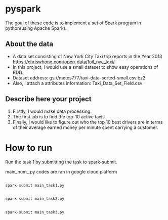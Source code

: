 # pyspark

The goal of these code is to implement a set of Spark program in python(using Apache Spark).

## About the data

- A data set consisting of New York City Taxi trip reports in the Year 2013
https://chriswhong.com/open-data/foil_nyc_taxi/
- In this project, I would use a small dataset to show easy operations of RDD.
- Dataset address: gs://metcs777/taxi-data-sorted-small.csv.bz2
- Also, I attach a attributes information: Taxi_Data_Set_Field.csv

## Describe here your project

1. Firstly, I would make data processing. 
2. The first job is to find the top-10 active taxis
3. Finally, I would like to figure out who the top 10 best drivers are in terms of their average earned money per minute spent carrying a customer.
 


# How to run  

Run the task 1 by submitting the task to spark-submit. 

main_num_.py codes are ran in google cloud platform


```python

spark-submit main_task1.py 

```



```python

spark-submit main_task2.py 

```



```python

spark-submit main_task3.py 

```



